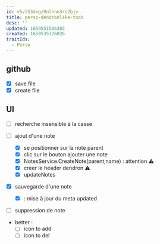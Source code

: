 ```yaml
---
id: v5vl53dxgz9nlhnn3ro2bjv
title: perso-dendronlike-todo
desc: ''
updated: 1659551506303
created: 1659535376026
traitIds:
  - Perso
---
```


## github

- [X] save file
- [X] create file

## UI
- [ ] recherche insensible à la casse 

- [ ] ajout d'une note 

  - [X] se positionner sur la note parent
  - [X] clic sur le bouton ajouter une note  
  - [X] NotesService.CreateNote(parent,name) : attention ⚠️
  - [X] creer le header dendron ⚠️
  - [X] updateNotes 

- [X] sauvegarde d'une note
   - [X] : mise à jour du meta updated

- [ ] suppression de note

- better :
   - [ ] icon to add
   - [ ] icon to del 